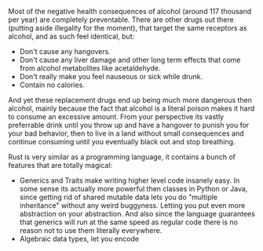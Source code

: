 Most of the negative health consequences of alcohol (around 117 thousand per year) are completely preventable. There are other drugs out there (putting aside illegality for the moment), that target the same receptors as alcohol, and as such feel identical, but:

- Don't cause any hangovers.
- Don't cause any liver damage and other long term effects that come from alcohol metabolites like acetaldehyde.
- Don't really make you feel nauseous or sick while drunk.
- Contain no calories.

And yet these replacement drugs end up being much more dangerous then alcohol, mainly because the fact that alcohol is a literal poison makes it hard to consume an excessive amount. From your perspective its vastly preferrable drink until you throw up and have a hangover to punish you for your bad behavior, then to live in a land without small consequences and continue consuming until you eventually black out and stop breathing.

Rust is very similar as a programming language, it contains a bunch of features that are totally magical:

- Generics and Traits make writing higher level code insanely easy. In some sense its actually more powerful then classes in Python or Java, since getting rid of shared mutable data lets you do "multiple inheritance" without any weird buggyness. Letting you put even more abstraction on your abstraction. And also since the language guarantees that generics will run at the same speed as regular code there is no reason not to use them literally everywhere.
- Algebraic data types, let you encode
